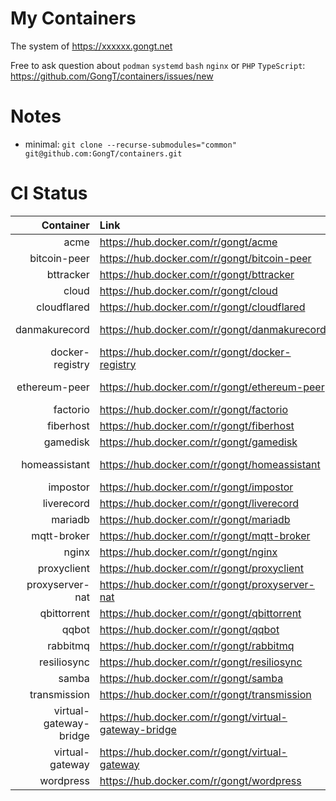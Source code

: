 # My Containers

The system of https://xxxxxx.gongt.net

Free to ask question about `podman` `systemd` `bash` `nginx` or `PHP` `TypeScript`:    
https://github.com/GongT/containers/issues/new


# Notes
* minimal: `git clone --recurse-submodules="common" git@github.com:GongT/containers.git`

# CI Status
<!-- StatusTable: -->
| Container | Link | Build Status |
|----:|:----|:----:|
| acme | https://hub.docker.com/r/gongt/acme | [![acme](https://github.com/GongT/containers/workflows/acme/badge.svg)](https://github.com/GongT/containers/actions?query=workflow%3Aacme) |
| bitcoin-peer | https://hub.docker.com/r/gongt/bitcoin-peer | [![bitcoin-peer](https://github.com/GongT/containers/workflows/bitcoin-peer/badge.svg)](https://github.com/GongT/containers/actions?query=workflow%3Abitcoin-peer) |
| bttracker | https://hub.docker.com/r/gongt/bttracker | [![bttracker](https://github.com/GongT/containers/workflows/bttracker/badge.svg)](https://github.com/GongT/containers/actions?query=workflow%3Abttracker) |
| cloud | https://hub.docker.com/r/gongt/cloud | [![cloud](https://github.com/GongT/containers/workflows/cloud/badge.svg)](https://github.com/GongT/containers/actions?query=workflow%3Acloud) |
| cloudflared | https://hub.docker.com/r/gongt/cloudflared | [![cloudflared](https://github.com/GongT/containers/workflows/cloudflared/badge.svg)](https://github.com/GongT/containers/actions?query=workflow%3Acloudflared) |
| danmakurecord | https://hub.docker.com/r/gongt/danmakurecord | [![danmakurecord](https://github.com/GongT/containers/workflows/danmakurecord/badge.svg)](https://github.com/GongT/containers/actions?query=workflow%3Adanmakurecord) |
| docker-registry | https://hub.docker.com/r/gongt/docker-registry | [![docker-registry](https://github.com/GongT/containers/workflows/docker-registry/badge.svg)](https://github.com/GongT/containers/actions?query=workflow%3Adocker-registry) |
| ethereum-peer | https://hub.docker.com/r/gongt/ethereum-peer | [![ethereum-peer](https://github.com/GongT/containers/workflows/ethereum-peer/badge.svg)](https://github.com/GongT/containers/actions?query=workflow%3Aethereum-peer) |
| factorio | https://hub.docker.com/r/gongt/factorio | [![factorio](https://github.com/GongT/containers/workflows/factorio/badge.svg)](https://github.com/GongT/containers/actions?query=workflow%3Afactorio) |
| fiberhost | https://hub.docker.com/r/gongt/fiberhost | [![fiberhost](https://github.com/GongT/containers/workflows/fiberhost/badge.svg)](https://github.com/GongT/containers/actions?query=workflow%3Afiberhost) |
| gamedisk | https://hub.docker.com/r/gongt/gamedisk | [![gamedisk](https://github.com/GongT/containers/workflows/gamedisk/badge.svg)](https://github.com/GongT/containers/actions?query=workflow%3Agamedisk) |
| homeassistant | https://hub.docker.com/r/gongt/homeassistant | [![homeassistant](https://github.com/GongT/containers/workflows/homeassistant/badge.svg)](https://github.com/GongT/containers/actions?query=workflow%3Ahomeassistant) |
| impostor | https://hub.docker.com/r/gongt/impostor | [![impostor](https://github.com/GongT/containers/workflows/impostor/badge.svg)](https://github.com/GongT/containers/actions?query=workflow%3Aimpostor) |
| liverecord | https://hub.docker.com/r/gongt/liverecord | [![liverecord](https://github.com/GongT/containers/workflows/liverecord/badge.svg)](https://github.com/GongT/containers/actions?query=workflow%3Aliverecord) |
| mariadb | https://hub.docker.com/r/gongt/mariadb | [![mariadb](https://github.com/GongT/containers/workflows/mariadb/badge.svg)](https://github.com/GongT/containers/actions?query=workflow%3Amariadb) |
| mqtt-broker | https://hub.docker.com/r/gongt/mqtt-broker | [![mqtt-broker](https://github.com/GongT/containers/workflows/mqtt-broker/badge.svg)](https://github.com/GongT/containers/actions?query=workflow%3Amqtt-broker) |
| nginx | https://hub.docker.com/r/gongt/nginx | [![nginx](https://github.com/GongT/containers/workflows/nginx/badge.svg)](https://github.com/GongT/containers/actions?query=workflow%3Anginx) |
| proxyclient | https://hub.docker.com/r/gongt/proxyclient | [![proxyclient](https://github.com/GongT/containers/workflows/proxyclient/badge.svg)](https://github.com/GongT/containers/actions?query=workflow%3Aproxyclient) |
| proxyserver-nat | https://hub.docker.com/r/gongt/proxyserver-nat | [![proxyserver-nat](https://github.com/GongT/containers/workflows/proxyserver-nat/badge.svg)](https://github.com/GongT/containers/actions?query=workflow%3Aproxyserver-nat) |
| qbittorrent | https://hub.docker.com/r/gongt/qbittorrent | [![qbittorrent](https://github.com/GongT/containers/workflows/qbittorrent/badge.svg)](https://github.com/GongT/containers/actions?query=workflow%3Aqbittorrent) |
| qqbot | https://hub.docker.com/r/gongt/qqbot | [![qqbot](https://github.com/GongT/containers/workflows/qqbot/badge.svg)](https://github.com/GongT/containers/actions?query=workflow%3Aqqbot) |
| rabbitmq | https://hub.docker.com/r/gongt/rabbitmq | [![rabbitmq](https://github.com/GongT/containers/workflows/rabbitmq/badge.svg)](https://github.com/GongT/containers/actions?query=workflow%3Arabbitmq) |
| resiliosync | https://hub.docker.com/r/gongt/resiliosync | [![resiliosync](https://github.com/GongT/containers/workflows/resiliosync/badge.svg)](https://github.com/GongT/containers/actions?query=workflow%3Aresiliosync) |
| samba | https://hub.docker.com/r/gongt/samba | [![samba](https://github.com/GongT/containers/workflows/samba/badge.svg)](https://github.com/GongT/containers/actions?query=workflow%3Asamba) |
| transmission | https://hub.docker.com/r/gongt/transmission | [![transmission](https://github.com/GongT/containers/workflows/transmission/badge.svg)](https://github.com/GongT/containers/actions?query=workflow%3Atransmission) |
| virtual-gateway-bridge | https://hub.docker.com/r/gongt/virtual-gateway-bridge | [![virtual-gateway-bridge](https://github.com/GongT/containers/workflows/virtual-gateway-bridge/badge.svg)](https://github.com/GongT/containers/actions?query=workflow%3Avirtual-gateway-bridge) |
| virtual-gateway | https://hub.docker.com/r/gongt/virtual-gateway | [![virtual-gateway](https://github.com/GongT/containers/workflows/virtual-gateway/badge.svg)](https://github.com/GongT/containers/actions?query=workflow%3Avirtual-gateway) |
| wordpress | https://hub.docker.com/r/gongt/wordpress | [![wordpress](https://github.com/GongT/containers/workflows/wordpress/badge.svg)](https://github.com/GongT/containers/actions?query=workflow%3Awordpress) |
<!-- :StatusTable -->
